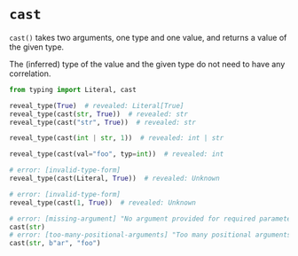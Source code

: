 # `cast`

`cast()` takes two arguments, one type and one value, and returns a value of the given type.

The (inferred) type of the value and the given type do not need to have any correlation.

```py
from typing import Literal, cast

reveal_type(True)  # revealed: Literal[True]
reveal_type(cast(str, True))  # revealed: str
reveal_type(cast("str", True))  # revealed: str

reveal_type(cast(int | str, 1))  # revealed: int | str

reveal_type(cast(val="foo", typ=int))  # revealed: int

# error: [invalid-type-form]
reveal_type(cast(Literal, True))  # revealed: Unknown

# error: [invalid-type-form]
reveal_type(cast(1, True))  # revealed: Unknown

# error: [missing-argument] "No argument provided for required parameter `val` of function `cast`"
cast(str)
# error: [too-many-positional-arguments] "Too many positional arguments to function `cast`: expected 2, got 3"
cast(str, b"ar", "foo")
```
